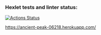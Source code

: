 ### Hexlet tests and linter status:
[![Actions Status](https://github.com/TanyaLagodich/js-web-development-project-lvl4/workflows/hexlet-check/badge.svg)](https://github.com/TanyaLagodich/js-web-development-project-lvl4/actions)

https://ancient-peak-06218.herokuapp.com/
